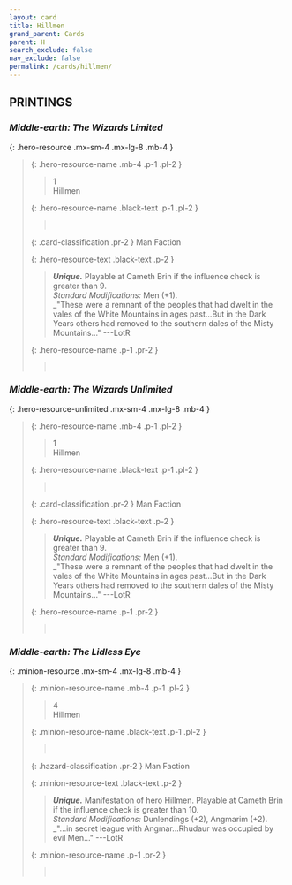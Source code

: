 ```yaml
---
layout: card
title: Hillmen
grand_parent: Cards
parent: H
search_exclude: false
nav_exclude: false
permalink: /cards/hillmen/
---
```


## PRINTINGS


### _Middle-earth: The Wizards Limited_

{: .hero-resource .mx-sm-4 .mx-lg-8 .mb-4 }
> {: .hero-resource-name .mb-4 .p-1 .pl-2 }
> > <div class="card-mp">1</div>
> > <div class="card-name">Hillmen</div>
>
> {: .hero-resource-name .black-text .p-1 .pl-2 }
> > &nbsp;
>
> {: .card-classification .pr-2 }
> Man Faction
>
> {: .hero-resource-text .black-text .p-2 }
> > _**Unique.**_ Playable at Cameth Brin if the influence check is greater than 9.  <br>_Standard Modifications:_ Men (+1). <br>_"These were a remnant of the peoples that had dwelt in the vales of the White Mountains in ages past...But in the Dark Years others had removed to the southern dales of the Misty Mountains..." ---LotR 
> 
> {: .hero-resource-name .p-1 .pr-2 }
> > <div class="card-shield"></div>
> > <div class="card-corruption">&nbsp;</div>

### _Middle-earth: The Wizards Unlimited_

{: .hero-resource-unlimited .mx-sm-4 .mx-lg-8 .mb-4 }
> {: .hero-resource-name .mb-4 .p-1 .pl-2 }
> > <div class="card-mp">1</div>
> > <div class="card-name">Hillmen</div>
>
> {: .hero-resource-name .black-text .p-1 .pl-2 }
> > &nbsp;
>
> {: .card-classification .pr-2 }
> Man Faction
>
> {: .hero-resource-text .black-text .p-2 }
> > _**Unique.**_ Playable at Cameth Brin if the influence check is greater than 9.  <br>_Standard Modifications:_ Men (+1). <br>_"These were a remnant of the peoples that had dwelt in the vales of the White Mountains in ages past...But in the Dark Years others had removed to the southern dales of the Misty Mountains..." ---LotR 
> 
> {: .hero-resource-name .p-1 .pr-2 }
> > <div class="card-shield"></div>
> > <div class="card-corruption">&nbsp;</div>

### _Middle-earth: The Lidless Eye_

{: .minion-resource .mx-sm-4 .mx-lg-8 .mb-4 }
> {: .minion-resource-name .mb-4 .p-1 .pl-2 }
> > <div class="hazard-mp">4</div>
> > <div class="card-name">Hillmen</div>
>
> {: .minion-resource-name .black-text .p-1 .pl-2 }
> > &nbsp;
>
> {: .hazard-classification .pr-2 }
> Man Faction
>
> {: .minion-resource-text .black-text .p-2 }
> > _**Unique.**_ Manifestation of hero Hillmen. Playable at Cameth Brin if the influence check is greater than 10.  <br>_Standard Modifications:_ Dunlendings (+2), Angmarim (+2). <br>_"...in secret league with Angmar...Rhudaur was occupied by evil Men..." ---LotR  
> 
> {: .minion-resource-name .p-1 .pr-2 }
> > <div class="card-shield"></div>
> > <div class="card-corruption-white">&nbsp;</div>
